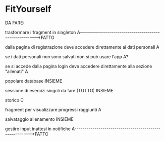 # FitYourself

DA FARE:
  
  trasformare i fragment in singleton A------------------------------------------------------->FATTO
  
  dalla pagina di registrazione deve accedere direttamente ai dati personali A
  
  se i dati personali non sono salvati non si può usare l'app A?
  
  se si accede dalla pagina login deve accedere direttamente alla sezione "allenati" A
  
  popolare database INSIEME
  
  sessione di esercizi singoli da fare (TUTTO) INSIEME
  
  storico C
  
  fragment per visualizzare progressi raggiunti A
  
  salvataggio allenamento INSIEME
  
  gestire input inattesi in notifiche A------------------------------------------------------->FATTO
